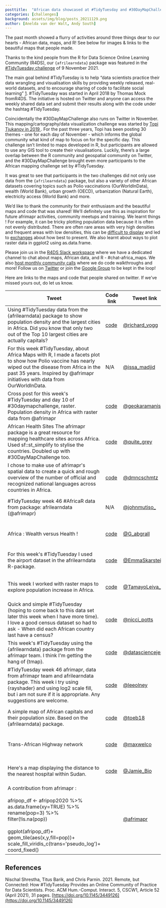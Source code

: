 ```yaml
---
posttitle:  "African data showcased at #TidyTuesday and #30DayMapChallenge"
categories: [challenges]
background: assets/img/blog/posts_20211129.png
author: [Anelda van der Walt, Andy South]
---
```


The past month showed a flurry of activities around three things dear to our hearts - African data, maps, and R! See below for images & links to the beautiful maps that people made.

Thanks to the kind people from the R for Data Science Online Learning Community (R4DS), our `{afrilearndata}` package was featured in the [#TidyTuesday challenge]([https://github.com/rfordatascience/tidytuesday/blob/master/data/2021/2021-11-09/readme.md](https://github.com/rfordatascience/tidytuesday/blob/master/data/2021/2021-11-09/readme.md)) of 9 November 2021.

The main goal behind #TidyTuesday is to help “data scientists practice their data wrangling and visualisation skills by providing weekly released, real-world datasets, and to encourage sharing of code to facilitate social learning” [1]([http://nischalshrestha.me/docs/tidytuesday.pdf](http://nischalshrestha.me/docs/tidytuesday.pdf)).
#TidyTuesday was started in April 2018 by Thomas Mock fromR4DS. The initiative is hosted on Twitter and anyone can access the weekly shared data set and submit their results along with the code under the hashtag #TidyTuesday.

Coincidentally the #30DayMapChallenge also runs on Twitter in November. This mapping/cartography/data visualization challenge was started by [Topi Tjukanov in 2019 ]([https://github.com/tjukanovt/30DayMapChallenge](https://github.com/tjukanovt/30DayMapChallenge)). For the past three years, Topi has been posting 30 themes - one for each day of November - which informs the global community what kind of map to focus on for the specific day. This challenge isn’t limited to maps developed in R, but participants are allowed to use any GIS tool to create their visualisations. Luckily, there’s a large overlap between the R community and geospatial community on Twitter, and the #30DayMapChallenge brought even more participants to the African mapping challenge set by #TidyTuesday.

It was great to see that participants in the two challenges did not only use data from the `{afrilearndata}` package, but also a variety of other African datasets covering topics such as Polio vaccinations (OurWorldInData), wealth (World Bank), urban growth (OECD), urbanization (Natural Earth), electricity access (World Bank) and more.

We’d like to thank the community for their enthusiasm and the beautiful maps and code that was shared! We’ll definitely use this as inspiration for future afrimapr activities, community meetups and training. We learnt things ! For example, it can be tricky plotting population data because it is often not evenly distributed. There are often rare areas with very high densities and frequent areas with low densities, this can be [difficult to display](https://twitter.com/geokaramanis/status/1458675132625530881?s=20) and led to [exchanges](https://twitter.com/afrimapr/status/1458790462916018186?s=20) about how best to present. We also learnt about ways to plot raster data in ggplot2 using as.data.frame.

Please join us in the [R4DS Slack workspace](http://r4ds.io/join) where we have a dedicated channel to chat about maps, African data, and R - #chat-africa_maps. We also [host monthly community calls](http://afrimapr.org/blog/2021/afrimapr-community-meetups/) where we do code walkthroughs and more! Follow us on [Twitter](https://twitter.com/afrimapr) or join the [Google Group](https://groups.google.com/g/afrimapr) to be kept in the loop!

Here are links to the maps and code that people shared on twitter. If we’ve missed yours out, do let us know.

| Tweet | Code link | Tweet link | Map image *(click to enlarge)* | 
| --- | --- | --- | --- |
| Using #TidyTuesday data from the {afrilearndata} package to show population density and the largest cities in Africa. Did you know that only two out of the Top 10 largest cities are actually capitals? | [code](https://github.com/richardvogg/30DayMapChallenge21/tree/master/day10_raster) | [@richard_vogg](https://twitter.com/richard_vogg/status/1458712338023038976?s=20) | [![]({{ site.baseurl }}/assets/img/blog/posts_20211129_1t.png)]({{ site.baseurl }}/assets/img/blog/posts_20211129_1.png) | 
| For this week #TidyTuesday, about Africa Maps with R, I made a facets plot to show how Polio vaccine has nearly wiped out the disease from Africa in the past 35 years. Inspired by @afrimapr initiatives with data from OurWorldInData. |N/A| [@issa_madjid](https://twitter.com/issa_madjid/status/1458199645801357318) | [![]({{ site.baseurl }}/assets/img/blog/posts_20211129_2t.jpeg)]({{ site.baseurl }}/assets/img/blog/posts_20211129_2.jpeg) | 
| Cross post for this week's #TidyTuesday and day 10 of #30daymapchallenge, raster. Population density in Africa with raster data from @afrimapr | [code](https://github.com/gkaramanis/30DayMapChallenge/blob/main/2021/10-raster/10-raster-afrimapr.R) | [@geokaramanis](https://twitter.com/geokaramanis/status/1458495769217060878?s=20) | [![]({{ site.baseurl }}/assets/img/blog/posts_20211129_3t.png)]({{ site.baseurl }}/assets/img/blog/posts_20211129_3.png)  | 
| African Health Sites The afrimapr package is a great resource for mapping healthcare sites across Africa. Used sf::st_simplify to stylise the countries. Doubled up with #30DayMapChallenge too. | [code](https://pastebin.com/He7Cgz1d) | [@quite_grey](https://twitter.com/quite_grey/status/1458206874550083585?s=20) | [![]({{ site.baseurl }}/assets/img/blog/posts_20211129_4t.jpeg)]({{ site.baseurl }}/assets/img/blog/posts_20211129_4.jpeg) | 
| I chose to make use of afrimapr's spatial data to create a quick and rough overview of the number of official and recognized national languages across countries in Africa. | [code](https://github.com/dosc91/TidyTuesday/blob/main/21_11_09/tidycode_21_11_09.R) | [@dmncschmtz](https://twitter.com/dmncschmtz/status/1458488069347291154?s=20) | [![]({{ site.baseurl }}/assets/img/blog/posts_20211129_5t.png)]({{ site.baseurl }}/assets/img/blog/posts_20211129_5.png)| 
| #TidyTuesday week 46 #AfricaR data from package: afrilearndata (@afrimapr) | N/A | [@johnmutiso_](https://twitter.com/johnmutiso_/status/1458180186411880449?s=20) | [![]({{ site.baseurl }}/assets/img/blog/posts_20211129_6t.jpeg)]({{ site.baseurl }}/assets/img/blog/posts_20211129_6.jpeg) | 
| Africa : Wealth versus Health ! | [code](https://github.com/guigui351/tidytuesday/tree/main/2021/2021-Week46) | [@G_abgrall](https://twitter.com/G_abgrall/status/1460146213269999622?s=20) | [![]({{ site.baseurl }}/assets/img/blog/posts_20211129_7t.jpeg)]({{ site.baseurl }}/assets/img/blog/posts_20211129_7.jpeg) | 
| For this week's #TidyTuesday I used the airport dataset in the afrilearndata R-package. | [code](https://github.com/emmaSkarstein/tidytuesday/blob/master/R/2021week46_afrilearndata.R) | [@EmmaSkarstein](https://twitter.com/EmmaSkarstein/status/1459230194489823238?s=20) | [![]({{ site.baseurl }}/assets/img/blog/posts_20211129_8t.jpeg)]({{ site.baseurl }}/assets/img/blog/posts_20211129_8t.jpeg) | 
| This week I worked with raster maps to explore population increase in Africa. | [code](https://github.com/TamayoLeivaJ/TidyTuesday/blob/gh-pages/2021/2021_Week_046/2021_Week_046.R) | [@TamayoLeiva_J](https://twitter.com/TamayoLeiva_J/status/1458866430968045578?s=20) | [![]({{ site.baseurl }}/assets/img/blog/posts_20211129_9t.jpeg)]({{ site.baseurl }}/assets/img/blog/posts_20211129_9.jpeg) | 
| Quick and simple #TidyTuesday (hoping to come back to this data set later this week when I have more time). I love a good census dataset so had to ask - When did each African country last have a census? | [code](https://github.com/NicciPotts/tidytuesday/blob/main/africacensus.R) | [@nicci_potts](https://twitter.com/nicci_potts/status/1458180636401864716?s=20) | [![]({{ site.baseurl }}/assets/img/blog/posts_20211129_10t.png)]({{ site.baseurl }}/assets/img/blog/posts_20211129_10.png) | 
| This week's #TidyTuesday using the {afrilearndata} package from the afrimapr team. I think I'm getting the hang of {tmap}. | [code](https://github.com/jennschilling/tidytuesday-2021/blob/main/2021-11-09/2021-11-09.R) | [@datasciencejenn](https://twitter.com/datasciencejenn/status/1458543798074499076?s=20) | [![]({{ site.baseurl }}/assets/img/blog/posts_20211129_11t.png)]({{ site.baseurl }}/assets/img/blog/posts_20211129_11.png) | 
| #TidyTuesday week 46 afrimapr, data from afrimapr team and afrilearndata package. This week i try using {rayshader} and using log2 scale fill, but i am not sure if it is appropriate. Any suggestions are welcome. | [code](https://gist.github.com/leeolney3/42136706577583bfb1543de4fafd1d8b) | [@leeolney](https://twitter.com/leeolney3/status/1457888365198680068?s=20) | [![]({{ site.baseurl }}/assets/img/blog/posts_20211129_12t.jpeg)]({{ site.baseurl }}/assets/img/blog/posts_20211129_12.jpeg) | 
| A simple map of African capitals and their population size. Based on the {afrilearndata} package. | [code](https://github.com/toebR/Tidy-Tuesday/tree/master/afrilearndata) | [@toeb18](https://twitter.com/toeb18/status/1458418638822776835?s=20) | [![]({{ site.baseurl }}/assets/img/blog/posts_20211129_13t.jpeg)]({{ site.baseurl }}/assets/img/blog/posts_20211129_13.jpeg) | 
| Trans-African Highway network | [code](https://github.com/maxwelco/TidyTuesday/blob/master/2021/week_46-afmap/week-46.Rmd) | [@maxwelco](https://twitter.com/maxwelco/status/1458223817856323591?s=20) | [![]({{ site.baseurl }}/assets/img/blog/posts_20211129_14t.jpeg)]({{ site.baseurl }}/assets/img/blog/posts_20211129_14.jpeg) |
| Here's a map displaying the distance to the nearest hospital within Sudan. | [code](https://github.com/HudsonJamie/tidy_tuesday/tree/main/2021/week_46) | [@Jamie_Bio](https://twitter.com/Jamie_Bio/status/1458220856258277376?s=20) | [![]({{ site.baseurl }}/assets/img/blog/posts_20211129_15t.jpeg)]({{ site.baseurl }}/assets/img/blog/posts_20211129_15.jpeg) | 
| A contribution from afrimapr :<br/><br/> afripop_df <- afripop2020 %>% <br/> as.data.frame(xy=TRUE) %>% <br/> rename(pop=3) %>% <br/> filter(!is.na(pop)) <br/><br/>ggplot(afripop_df)+ <br/> geom_tile(aes(x,y,fill=pop))+ <br/> scale_fill_viridis_c(trans='pseudo_log')+ <br/> coord_fixed()  || [@afrimapr](https://twitter.com/afrimapr/status/1458790462916018186?s=20) | [![]({{ site.baseurl }}/assets/img/blog/posts_20211129_16t.png)]({{ site.baseurl }}/assets/img/blog/posts_20211129_16.png) | 

## References

Nischal Shrestha, Titus Barik, and Chris Parnin. 2021. Remote, but Connected: How #TidyTuesday Provides an Online Community of Practice for Data Scientists. Proc. ACM Hum.-Comput. Interact. 5, CSCW1, Article 52 (April 2021), 31 pages. [https://doi.org/10.1145/3449126](https://doi.org/10.1145/3449126)




